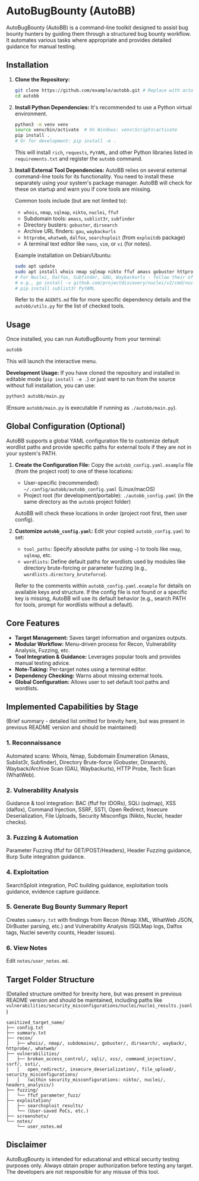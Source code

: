 # AutoBugBounty (AutoBB)

AutoBugBounty (AutoBB) is a command-line toolkit designed to assist bug bounty hunters by guiding them through a structured bug bounty workflow. It automates various tasks where appropriate and provides detailed guidance for manual testing.

## Installation

1.  **Clone the Repository:**
    ```bash
    git clone https://github.com/example/autobb.git # Replace with actual repo URL when available
    cd autobb
    ```

2.  **Install Python Dependencies:**
    It's recommended to use a Python virtual environment.
    ```bash
    python3 -m venv venv
    source venv/bin/activate  # On Windows: venv\Scripts\activate
    pip install .
    # Or for development: pip install -e .
    ```
    This will install `rich`, `requests`, `PyYAML`, and other Python libraries listed in `requirements.txt` and register the `autobb` command.

3.  **Install External Tool Dependencies:**
    AutoBB relies on several external command-line tools for its functionality. You need to install these separately using your system's package manager. AutoBB will check for these on startup and warn you if core tools are missing.

    Common tools include (but are not limited to):
    *   `whois`, `nmap`, `sqlmap`, `nikto`, `nuclei`, `ffuf`
    *   Subdomain tools: `amass`, `sublist3r`, `subfinder`
    *   Directory busters: `gobuster`, `dirsearch`
    *   Archive URL finders: `gau`, `waybackurls`
    *   `httprobe`, `whatweb`, `dalfox`, `searchsploit` (from `exploitdb` package)
    *   A terminal text editor like `nano`, `vim`, or `vi` (for notes).

    Example installation on Debian/Ubuntu:
    ```bash
    sudo apt update
    sudo apt install whois nmap sqlmap nikto ffuf amass gobuster httprobe whatweb exploitdb nano vim -y
    # For Nuclei, Dalfox, Subfinder, GAU, Waybackurls - follow their official installation guides (often via Go or releases)
    # e.g., go install -v github.com/projectdiscovery/nuclei/v2/cmd/nuclei@latest
    # pip install sublist3r PyYAML
    ```
    Refer to the `AGENTS.md` file for more specific dependency details and the `autobb/utils.py` for the list of checked tools.

## Usage

Once installed, you can run AutoBugBounty from your terminal:

```bash
autobb
```

This will launch the interactive menu.

**Development Usage:**
If you have cloned the repository and installed in editable mode (`pip install -e .`) or just want to run from the source without full installation, you can use:
```bash
python3 autobb/main.py
```
(Ensure `autobb/main.py` is executable if running as `./autobb/main.py`).

## Global Configuration (Optional)

AutoBB supports a global YAML configuration file to customize default wordlist paths and provide specific paths for external tools if they are not in your system's PATH.

1.  **Create the Configuration File:**
    Copy the `autobb_config.yaml.example` file (from the project root) to one of these locations:
    *   User-specific (recommended): `~/.config/autobb/autobb_config.yaml` (Linux/macOS)
    *   Project root (for development/portable): `./autobb_config.yaml` (in the same directory as the `autobb` project folder)

    AutoBB will check these locations in order (project root first, then user config).

2.  **Customize `autobb_config.yaml`:**
    Edit your copied `autobb_config.yaml` to set:
    *   `tool_paths`: Specify absolute paths (or using `~`) to tools like `nmap`, `sqlmap`, etc.
    *   `wordlists`: Define default paths for wordlists used by modules like directory brute-forcing or parameter fuzzing (e.g., `wordlists.directory_bruteforce`).

    Refer to the comments within `autobb_config.yaml.example` for details on available keys and structure. If the config file is not found or a specific key is missing, AutoBB will use its default behavior (e.g., search PATH for tools, prompt for wordlists without a default).

## Core Features

*   **Target Management:** Saves target information and organizes outputs.
*   **Modular Workflow:** Menu-driven process for Recon, Vulnerability Analysis, Fuzzing, etc.
*   **Tool Integration & Guidance:** Leverages popular tools and provides manual testing advice.
*   **Note-Taking:** Per-target notes using a terminal editor.
*   **Dependency Checking:** Warns about missing external tools.
*   **Global Configuration:** Allows user to set default tool paths and wordlists.

## Implemented Capabilities by Stage
(Brief summary - detailed list omitted for brevity here, but was present in previous README version and should be maintained)

### 1. Reconnaissance
Automated scans: Whois, Nmap, Subdomain Enumeration (Amass, Sublist3r, Subfinder), Directory Brute-force (Gobuster, Dirsearch), Wayback/Archive Scan (GAU, Waybackurls), HTTP Probe, Tech Scan (WhatWeb).

### 2. Vulnerability Analysis
Guidance & tool integration: BAC (ffuf for IDORs), SQLi (sqlmap), XSS (dalfox), Command Injection, SSRF, SSTI, Open Redirect, Insecure Deserialization, File Uploads, Security Misconfigs (Nikto, Nuclei, header checks).

### 3. Fuzzing & Automation
Parameter Fuzzing (ffuf for GET/POST/Headers), Header Fuzzing guidance, Burp Suite integration guidance.

### 4. Exploitation
SearchSploit integration, PoC building guidance, exploitation tools guidance, evidence capture guidance.

### 5. Generate Bug Bounty Summary Report
Creates `summary.txt` with findings from Recon (Nmap XML, WhatWeb JSON, DirBuster parsing, etc.) and Vulnerability Analysis (SQLMap logs, Dalfox tags, Nuclei severity counts, Header issues).

### 6. View Notes
Edit `notes/user_notes.md`.

## Target Folder Structure
(Detailed structure omitted for brevity here, but was present in previous README version and should be maintained, including paths like `vulnerabilities/security_misconfigurations/nuclei/nuclei_results.jsonl`)

```
sanitized_target_name/
├── config.txt
├── summary.txt
├── recon/
│   ├── whois/, nmap/, subdomains/, gobuster/, dirsearch/, wayback/, httprobe/, whatweb/
├── vulnerabilities/
│   ├── broken_access_control/, sqli/, xss/, command_injection/, ssrf/, ssti/,
│   │   open_redirect/, insecure_deserialization/, file_upload/, security_misconfigurations/
│   │   (within security_misconfigurations: nikto/, nuclei/, headers_analysis/)
├── fuzzing/
│   └── ffuf_parameter_fuzz/
├── exploitation/
│   ├── searchsploit_results/
│   └── (User-saved PoCs, etc.)
├── screenshots/
└── notes/
    └── user_notes.md
```

## Disclaimer

AutoBugBounty is intended for educational and ethical security testing purposes only. Always obtain proper authorization before testing any target. The developers are not responsible for any misuse of this tool.
```
